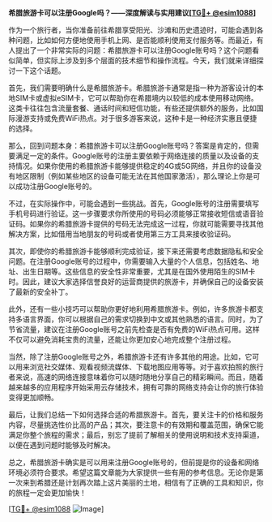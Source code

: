 **希腊旅游卡可以注册Google吗？——深度解读与实用建议[[TG💪+ @esim1088](https://t.me/s/esim1088)]**

作为一个旅行者，当你准备前往希腊享受阳光、沙滩和历史遗迹时，可能会遇到各种问题，比如如何方便地使用手机上网、是否能顺利使用支付服务等。而最近，有人提出了一个非常实际的问题：希腊旅游卡可以注册Google账号吗？这个问题看似简单，但实际上涉及到多个层面的技术细节和操作流程。今天，我们就来详细探讨一下这个话题。

首先，我们需要明确什么是希腊旅游卡。希腊旅游卡通常是指一种为游客设计的本地SIM卡或虚拟eSIM卡，它可以帮助你在希腊境内以较低的成本使用移动网络。这类卡往往包含流量套餐、通话时间和短信功能，有些还提供额外的服务，比如国际漫游支持或免费WiFi热点。对于很多游客来说，这种卡是一种经济实惠且便捷的选择。

那么，回到问题本身：希腊旅游卡可以注册Google账号吗？答案是肯定的，但需要满足一定的条件。Google账号的注册主要依赖于网络连接的质量以及设备的支持情况。如果你使用的希腊旅游卡能够提供稳定的4G或5G网络，并且你的设备没有地区限制（例如某些地区的设备可能无法在其他国家激活），那么理论上你是可以成功注册Google账号的。

不过，在实际操作中，可能会遇到一些挑战。首先，Google账号的注册需要填写手机号码进行验证。这一步骤要求你所使用的号码必须能够正常接收短信或语音验证码。如果你的希腊旅游卡提供的号码无法完成这一过程，你就可能需要寻找其他解决方案，比如借用当地朋友的号码或者使用第三方工具来接收验证码。

其次，即使你的希腊旅游卡能够顺利完成验证，接下来还需要考虑数据隐私和安全问题。在注册Google账号的过程中，你需要输入大量的个人信息，包括姓名、地址、出生日期等。这些信息的安全性非常重要，尤其是在国外使用陌生的SIM卡时。因此，建议大家选择信誉良好的运营商提供的旅游卡，并确保自己的设备安装了最新的安全补丁。

此外，还有一些小技巧可以帮助你更好地利用希腊旅游卡。例如，许多旅游卡都支持多语言界面，你可以根据自己的需求切换到中文或其他熟悉的语言。同时，为了节省流量，建议在注册Google账号之前先检查是否有免费的WiFi热点可用。这样不仅可以避免消耗宝贵的流量，还能让你更加安心地完成整个注册过程。

当然，除了注册Google账号之外，希腊旅游卡还有许多其他的用途。比如，它可以用来浏览社交媒体、观看视频流媒体、下载地图应用等等。对于喜欢拍照的旅行者来说，高速的网络连接意味着你可以随时随地分享自己的精彩瞬间。而且，随着越来越多的应用程序开始采用云存储技术，拥有可靠的网络支持会让你的旅行体验变得更加顺畅。

最后，让我们总结一下如何选择合适的希腊旅游卡。首先，要关注卡的价格和服务内容，尽量挑选性价比高的产品；其次，要注意卡的有效期和覆盖范围，确保它能满足你整个旅程的需求；最后，别忘了提前了解相关的使用说明和技术支持渠道，以便在遇到问题时能够及时解决。

总之，希腊旅游卡确实是可以用来注册Google账号的，但前提是你的设备和网络环境必须符合要求。希望这篇文章能为大家提供一些有用的参考信息。无论你是第一次来到希腊还是计划再次踏上这片美丽的土地，相信有了正确的工具和知识，你的旅程一定会更加愉快！

[[TG💪+ @esim1088](https://t.me/s/esim1088) ![Image](https://i.postimg.cc/4NQfJmqS/Snipaste-2025-05-13-00-14-12.png)]